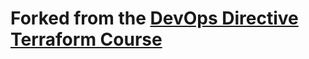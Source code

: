# Forked from the [DevOps Directive Terraform Course](https://github.com/sidpalas/devops-directive-terraform-course "DevOps Directive Terraform Course")
